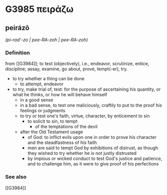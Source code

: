 # G3985 πειράζω

## peirázō

_(pi-rad'-zo | pee-RA-zoh | pee-RA-zoh)_

### Definition

from [[G3984]]; to test (objectively), i.e., endeavor, scrutinize, entice, discipline; assay, examine, go about, prove, tempt(-er), try.

- to try whether a thing can be done
  - to attempt, endeavor
- to try, make trial of, test: for the purpose of ascertaining his quantity, or what he thinks, or how he will behave himself
  - in a good sense
  - in a bad sense, to test one maliciously, craftily to put to the proof his feelings or judgments
  - to try or test one's faith, virtue, character, by enticement to sin
    - to solicit to sin, to tempt
      - of the temptations of the devil
  - after the Old Testament usage
    - of God: to inflict evils upon one in order to prove his character and the steadfastness of his faith
    - men are said to tempt God by exhibitions of distrust, as though they wished to try whether he is not justly distrusted
    - by impious or wicked conduct to test God's justice and patience, and to challenge him, as it were to give proof of his perfections

### See also

[[G3984]]

